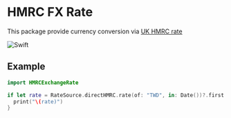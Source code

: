 # HMRC FX Rate

This package provide currency conversion via [UK HMRC rate](http://www.hmrc.gov.uk/softwaredevelopers/2021-exrates.html)

![Swift](https://github.com/sodastsai/hmrc-fx/workflows/Swift/badge.svg)

## Example

```swift
import HMRCExchangeRate

if let rate = RateSource.directHMRC.rate(of: "TWD", in: Date())?.first {
  print("\(rate)")
}
```
